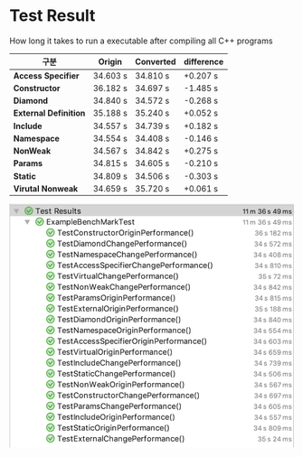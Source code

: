 
# Test Result

How long it takes to run a executable after compiling all C++ programs

|        **구분**        |  Origin  | Converted | difference |
| --------------------  | -------- | --------- | ---------  |
| **Access Specifier**  | 34.603 s | 34.810 s  |  +0.207 s  |
|    **Constructor**    | 36.182 s | 34.697 s  |  -1.485 s  |
|      **Diamond**      | 34.840 s | 34.572 s  |  -0.268 s  |
|**External Definition**| 35.188 s | 35.240 s  |  +0.052 s  |
|       **Include**     | 34.557 s | 34.739 s  |  +0.182 s  |
|      **Namespace**    | 34.554 s | 34.408 s  |  -0.146 s  |
|      **NonWeak**      | 34.567 s | 34.842 s  |  +0.275 s  |
|       **Params**      | 34.815 s | 34.605 s  |  -0.210 s  |
|       **Static**      | 34.809 s | 34.506 s  |  -0.303 s  |
|  **Virutal Nonweak**  | 34.659 s | 35.720 s  |  +0.061 s  |

![result](./test_result.png)
